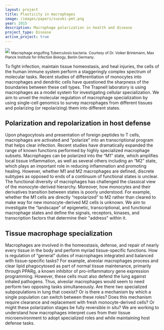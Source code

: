 ```yaml
---
layout: project
title: Plasticity in macrophages
image: /images/papers/suzuki-pmt.png
year: 2015
description: Macrophage polarization in health and disease
project_type: Disease
active_project: true
---
```


![](/images/projects/macrophage-plasticity.png)
<sub>Macrophage engulfing Tuberculosis bacteria.</sub> 
<sub>Courtesy of Dr. Volker Brinkmann, Max Planck Institute for Infection Biology, Berlin Germany.</sub>

To fight infection, maintain tissue homeostasis, and heal injuries, the cells of the human immune system perform a staggeringly complex spectrum of molecular tasks. Recent studies of differentiation of monocytes into macrophages and dendritic cells have questioned the sharpness of the boundaries between these cell types. The Trapnell laboratory is using macrophages as a model system for investigating cellular specialization. We aim to unveil the molecular regulation of macrophage specialization by using single-cell genomics to survey macrophages from different tissues and polarizing (or repolarizing) them into different states.  

## Polarization and repolarization in host defense

Upon phagocytosis and presentation of foreign peptides to T cells, macrophages are activated and “polarize” into an transcriptional program that helps clear infection. Recent studies have dramatically expanded the range of known functions performed by highly specialized macrophage subsets.  Macrophages can be polarized into the “M1” state, which amplifies local tissue inflammation, as well as several others including an “M2” state, which plays an important role in reducing inflammation and promoting healing. However, whether M1 and M2 macrophages are defined, discrete subtypes as opposed to ends of a continuum of functional states is unclear. The functional diversity of macrophages has challenged the classical view of the monocyte-derived hierarchy. Moreover, how monocytes and their derivatives transition between states is poorly understood. For example, whether the M1 cells are directly “repolarized” to M2 rather than cleared to make way for new monocyte-derived M2 cells is unknown. We aim to investigate the “landscape” of epigenetic, transcriptional, and functional macrophage states and define the signals, receptors, kinases, and transcription factors that determine their "address" within it.

## Tissue macrophage specialization

Macrophages are involved in the homeostasis, defense, and repair of nearly every tissue in the body and perform myriad tissue-specific functions. How is regulation of “general” duties of macrophages integrated and balanced with tissue-specific tasks? For example, alveolar macrophages process and clear lipid phagocytosed as part of normal tissue maintenance, primarily through PPARg, a known inhibitor of pro-inflammatory gene expression programming. However, these cells must also defend the lung against inhaled pathogens. Thus, alveolar macrophages would seem to need perform two opposing tasks simultaneously. Are there two specialized subpopulations in lung that coexist? Or is there a mechanism by which a single population can switch between these roles? Does this mechanism require clearance and replacement with fresh monocyte-derived cells? Or might these polarization stages be fully reversible in situ? We are working to understand how macrophages interpret cues from their tissue microenvironment to adopt specialized roles and while maintaining host defense tasks.


